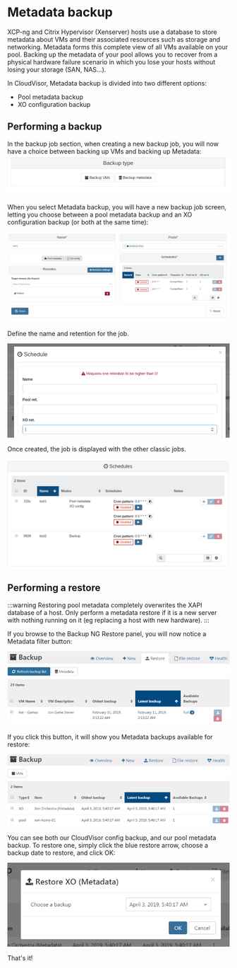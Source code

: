 # Metadata backup

XCP-ng and Citrix Hypervisor (Xenserver) hosts use a database to store metadata about VMs and their associated resources such as storage and networking. Metadata forms this complete view of all VMs available on your pool. Backing up the metadata of your pool allows you to recover from a physical hardware failure scenario in which you lose your hosts without losing your storage (SAN, NAS...).

In CloudVisor, Metadata backup is divided into two different options:

- Pool metadata backup
- XO configuration backup

## Performing a backup

In the backup job section, when creating a new backup job, you will now have a choice between backing up VMs and backing up Metadata:
![](./assets/metadata-1.png)

When you select Metadata backup, you will have a new backup job screen, letting you choose between a pool metadata backup and an XO configuration backup (or both at the same time):

![](./assets/metadata-2.png)

Define the name and retention for the job.

![](./assets/metadata-3.png)

Once created, the job is displayed with the other classic jobs.

![](./assets/metadata-4.png)

## Performing a restore

:::warning
Restoring pool metadata completely overwrites the XAPI database of a host. Only perform a metadata restore if it is a new server with nothing running on it (eg replacing a host with new hardware).
:::

If you browse to the Backup NG Restore panel, you will now notice a Metadata filter button:

![](./assets/metadata-5.png)

If you click this button, it will show you Metadata backups available for restore:

![](./assets/metadata-6.png)

You can see both our CloudVisor config backup, and our pool metadata backup. To restore one, simply click the blue restore arrow, choose a backup date to restore, and click OK:

![](./assets/metadata-7.png)

That's it!
